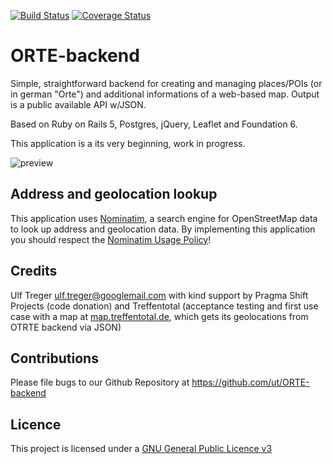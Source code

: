 [![Build Status](https://travis-ci.org/ut/ORTE-backend.svg?branch=master)](https://travis-ci.org/ut/ORTE-backend) [![Coverage Status](https://coveralls.io/repos/github/ut/ORTE-backend/badge.svg?branch=master)](https://coveralls.io/github/ut/ORTE-backend?branch=master)

# ORTE-backend

Simple, straightforward backend for creating and managing places/POIs (or in german "Orte") and additional informations of a web-based map. Output is a public available API w/JSON.

Based on Ruby on Rails 5, Postgres, jQuery, Leaflet and Foundation 6.

This application is a its very beginning, work in progress. 

![preview](https://raw.githubusercontent.com/ut/ORTE-backend/master/app/assets/images/ORTE-backend-dev-002.jpg)

## Address and geolocation lookup

This application uses [Nominatim](https://nominatim.openstreetmap.org/), a search engine for OpenStreetMap data to look up address and geolocation data. By implementing this application you should respect the [Nominatim Usage Policy](https://operations.osmfoundation.org/policies/nominatim/)!

## Credits

Ulf Treger <ulf.treger@googlemail.com> with kind support by Pragma Shift Projects (code donation) and Treffentotal (acceptance testing and first use case with a map at [map.treffentotal.de](https://map.treffentotal.de), which gets its geolocations from OTRTE backend via JSON)

## Contributions

Please file bugs to our Github Repository at https://github.com/ut/ORTE-backend

## Licence

This project is licensed under a [GNU General Public Licence v3](https://github.com/ut/ORTE-backend/blob/master/LICENSE)
